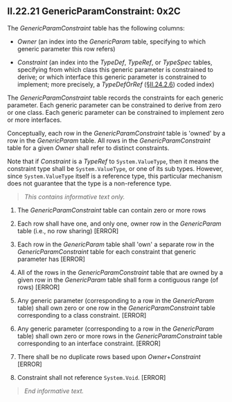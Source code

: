 ## II.22.21 GenericParamConstraint: 0x2C

The _GenericParamConstraint_ table has the following columns:

 * _Owner_ (an index into the _GenericParam_ table, specifying to which generic parameter this row refers)

 * _Constraint_ (an index into the _TypeDef_, _TypeRef_, or _TypeSpec_ tables, specifying from which class this generic parameter is constrained to derive; or which interface this generic parameter is constrained to implement; more precisely, a _TypeDefOrRef_ (§[II.24.2.6](ii.24.2.6-metadata-stream.md)) coded index)

The _GenericParamConstraint_ table records the constraints for each generic parameter. Each generic parameter can be constrained to derive from zero or one class. Each generic parameter can be constrained to implement zero or more interfaces.

Conceptually, each row in the _GenericParamConstraint_ table is 'owned' by a row in the _GenericParam_ table. All rows in the _GenericParamConstraint_ table for a given _Owner_ shall refer to distinct constraints.

Note that if _Constraint_ is a _TypeRef_ to `System.ValueType`, then it means the constraint type shall be `System.ValueType`, or one of its sub types.  However, since `System.ValueType` itself is a reference type, this particular mechanism does not guarantee that the type is a non-reference type.

> _This contains informative text only._

 1. The _GenericParamConstraint_ table can contain zero or more rows

 2. Each row shall have one, and only one, owner row in the _GenericParam_ table (i.e., no row sharing)  \[ERROR\]

 3. Each row in the _GenericParam_ table shall 'own' a separate row in the _GenericParamConstraint_ table for each constraint that generic parameter has \[ERROR\]

 4. All of the rows in the _GenericParamConstraint_ table that are owned by a given row in the _GenericParam_ table shall form a contiguous range (of rows) \[ERROR\]

 5. Any generic parameter (corresponding to a row in the _GenericParam_ table) shall own zero or one row in the _GenericParamConstraint_ table corresponding to a class constraint. \[ERROR\]

6. Any generic parameter (corresponding to a row in the _GenericParam_ table) shall own zero or more rows in the _GenericParamConstraint_ table corresponding to an interface constraint. \[ERROR\]

7. There shall be no duplicate rows based upon _Owner_+_Constraint_ \[ERROR\]

8. Constraint shall not reference `System.Void`. \[ERROR\]

> _End informative text._
